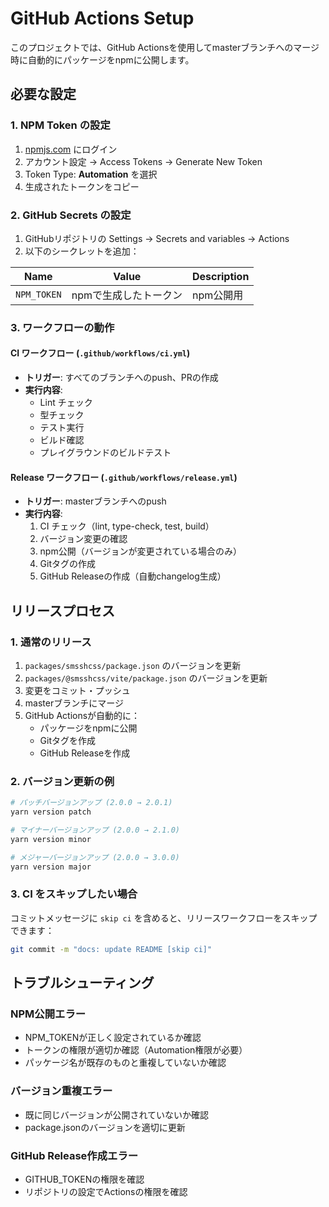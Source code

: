 # GitHub Actions Setup

このプロジェクトでは、GitHub Actionsを使用してmasterブランチへのマージ時に自動的にパッケージをnpmに公開します。

## 必要な設定

### 1. NPM Token の設定

1. [npmjs.com](https://www.npmjs.com/) にログイン
2. アカウント設定 → Access Tokens → Generate New Token
3. Token Type: **Automation** を選択
4. 生成されたトークンをコピー

### 2. GitHub Secrets の設定

1. GitHubリポジトリの Settings → Secrets and variables → Actions
2. 以下のシークレットを追加：

| Name        | Value                 | Description |
| ----------- | --------------------- | ----------- |
| `NPM_TOKEN` | npmで生成したトークン | npm公開用   |

### 3. ワークフローの動作

#### CI ワークフロー (`.github/workflows/ci.yml`)

- **トリガー**: すべてのブランチへのpush、PRの作成
- **実行内容**:
  - Lint チェック
  - 型チェック
  - テスト実行
  - ビルド確認
  - プレイグラウンドのビルドテスト

#### Release ワークフロー (`.github/workflows/release.yml`)

- **トリガー**: masterブランチへのpush
- **実行内容**:
  1. CI チェック（lint, type-check, test, build）
  2. バージョン変更の確認
  3. npm公開（バージョンが変更されている場合のみ）
  4. Gitタグの作成
  5. GitHub Releaseの作成（自動changelog生成）

## リリースプロセス

### 1. 通常のリリース

1. `packages/smsshcss/package.json` のバージョンを更新
2. `packages/@smsshcss/vite/package.json` のバージョンを更新
3. 変更をコミット・プッシュ
4. masterブランチにマージ
5. GitHub Actionsが自動的に：
   - パッケージをnpmに公開
   - Gitタグを作成
   - GitHub Releaseを作成

### 2. バージョン更新の例

```bash
# パッチバージョンアップ (2.0.0 → 2.0.1)
yarn version patch

# マイナーバージョンアップ (2.0.0 → 2.1.0)
yarn version minor

# メジャーバージョンアップ (2.0.0 → 3.0.0)
yarn version major
```

### 3. CI をスキップしたい場合

コミットメッセージに `skip ci` を含めると、リリースワークフローをスキップできます：

```bash
git commit -m "docs: update README [skip ci]"
```

## トラブルシューティング

### NPM公開エラー

- NPM_TOKENが正しく設定されているか確認
- トークンの権限が適切か確認（Automation権限が必要）
- パッケージ名が既存のものと重複していないか確認

### バージョン重複エラー

- 既に同じバージョンが公開されていないか確認
- package.jsonのバージョンを適切に更新

### GitHub Release作成エラー

- GITHUB_TOKENの権限を確認
- リポジトリの設定でActionsの権限を確認
